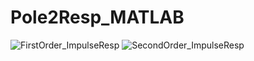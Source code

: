 # Pole2Resp_MATLAB

![FirstOrder_ImpulseResp](https://user-images.githubusercontent.com/38559086/168012594-184754d5-7848-48d7-ae76-5a80b6a8ae2d.gif)
![SecondOrder_ImpulseResp](https://user-images.githubusercontent.com/38559086/168012621-02f4da9f-b367-4bcd-b0fc-b33e4728437e.gif)
